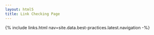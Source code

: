 ```yaml
---
layout: html5
title: Link Checking Page
---
```

{% include links.html nav=site.data.best-practices.latest.navigation -%}
